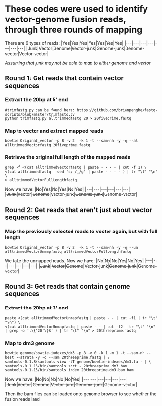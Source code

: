 # These codes were used to identify vector-genome fusion reads, through three rounds of mapping
There are 6 types of reads: 
|Yes|Yes|Yes|Yes|Yes|Yes|Yes|
|---|---|---|---|---|---|---|
|Junk|Vector|Genome|Vector-junk|Genome-junk|Genome-vector|Vector-vector|

*Assuming that junk may not be able to map to either genome and vector*

## Round 1: Get reads that contain vector sequences
### Extract the 20bp at 5' end
```
#trimfastq.py can be found here: https://github.com/brianpenghe/fastq-scripts/blob/master/trimfastq.py
python trimfastq.py alltrimmedfastq 20 > 20fiveprime.fastq
```
### Map to vector and extract mapped reads
```
bowtie Original_vector -p 8 -v 2  -k 1 -t --sam-nh -y -q --al alltrimmedVectorfastq 20fiveprime.fastq
```
### Retrieve the original full length of the mapped reads
```
grep -f <(cat alltrimmedVectorfastq | paste - - - - | cut -f 1) \
<(cat alltrimmedfastq | sed 's/ /_/g' | paste - - - - ) | tr "\t" "\n" \
> alltrimmedVectorFullLengthfastq
```
Now we have:
|No|Yes|No|Yes|No|Yes|
|---|---|---|---|---|---|
|~~Junk~~|Vector|~~Genome~~|Vector-junk|~~Genome-junk~~|Genome-vector|

## Round 2: Get reads that aren't just about vector sequences
### Map the previously selected reads to vector again, but with full length
```
bowtie Original_vector -p 8 -v 2  -k 1 -t --sam-nh -y -q --un alltrimmedVectorUnmapfastq alltrimmedVectorFullLengthfastq
```
We take the unmapped reads.
Now we have:
|No|No|No|Yes|No|Yes|
|---|---|---|---|---|---|
|~~Junk~~|~~Vector~~|~~Genome~~|Vector-junk|~~Genome-junk~~|Genome-vector|

## Round 3: Get reads that contain genome sequences
### Extract the 20bp at 3' end
```
paste <(cat alltrimmedVectorUnmapfastq | paste - - | cut -f1 | tr "\t" "\n") \
<(cat alltrimmedVectorUnmapfastq | paste - - | cut -f2 | tr "\t" "\n" | grep -o '.\{'20'\}$' ) | tr "\t" "\n" > 20threeprime.fastq
 ```
### Map to dm3 genome
```
bowtie genome/bowtie-indexes/dm3 -p 8 -v 0 -k 1 -m 1 -t --sam-nh --best --strata -y -q --sam 20threeprime.fastq | \
samtools-0.1.8/samtools view -bT genome/bowtie-indexes/dm3.fa - | \
samtools-0.1.16/bin/samtools sort - 20threeprime.dm3.bam
samtools-0.1.16/bin/samtools index 20threeprime.dm3.bam.bam
```
Now we have:
|No|No|No|No|No|Yes|
|---|---|---|---|---|---|
|~~Junk~~|~~Vector~~|~~Genome~~|~~Vector-junk~~|~~Genome-junk~~|Genome-vector|

Then the bam files can be loaded onto genome browser to see whether the fusion reads land 
